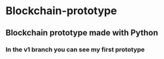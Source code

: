 # Blockchain-prototype
## Blockchain prototype made with Python
### In the v1 branch you can see my first prototype

